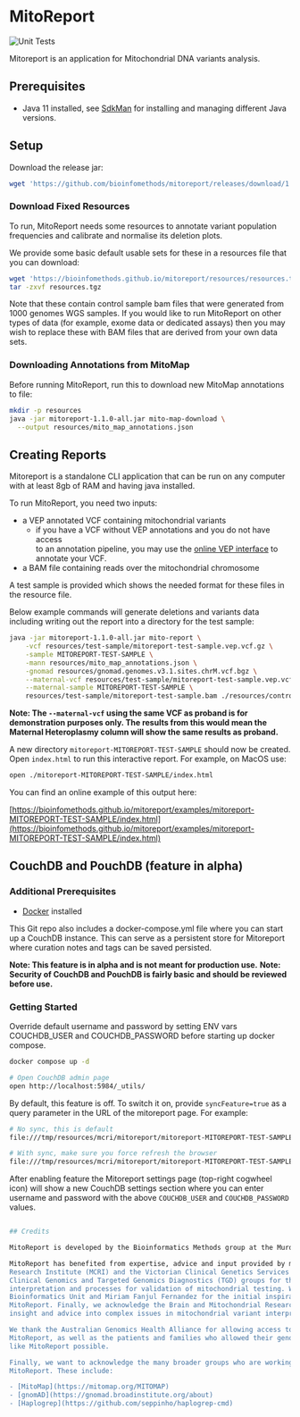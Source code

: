# MitoReport

![Unit Tests](https://github.com/bioinfomethods/mitoreport/actions/workflows/main.yml/badge.svg)

Mitoreport is an application for Mitochondrial DNA variants analysis.

## Prerequisites

* Java 11 installed, see [SdkMan](https://sdkman.io/) for installing and managing different Java versions.

## Setup

Download the release jar:

```bash
wget 'https://github.com/bioinfomethods/mitoreport/releases/download/1.1.0/mitoreport-1.1.0-all.jar'
```

### Download Fixed Resources

To run, MitoReport needs some resources to annotate variant population frequencies and calibrate and normalise its
deletion plots.

We provide some basic default usable sets for these in a resources file that you can download:

```bash
wget 'https://bioinfomethods.github.io/mitoreport/resources/resources.tgz'
tar -zxvf resources.tgz 
```

Note that these contain control sample bam files that were generated from 1000 genomes WGS samples. If you would like to
run MitoReport on other types of data (for example, exome data or dedicated assays) then you may wish to replace these
with BAM files that are derived from your own data sets.

### Downloading Annotations from MitoMap

Before running MitoReport, run this to download new MitoMap annotations to file: 

```bash
mkdir -p resources
java -jar mitoreport-1.1.0-all.jar mito-map-download \
  --output resources/mito_map_annotations.json
```

## Creating Reports

Mitoreport is a standalone CLI application that can be run on any computer with at least 8gb of RAM and having java
installed.

To run MitoReport, you need two inputs:

- a VEP annotated VCF containing mitochondrial variants
  - if you have a VCF without VEP annotations and you do not have access  
    to an annotation pipeline, you may use the [online VEP interface](https://asia.ensembl.org/Tools/VEP) to annotate
    your VCF.
- a BAM file containing reads over the mitochondrial chromosome

A test sample is provided which shows the needed format for these files in the resource file.

Below example commands will generate deletions and variants data including writing out the report into a directory for
the test sample:

```bash
java -jar mitoreport-1.1.0-all.jar mito-report \
    -vcf resources/test-sample/mitoreport-test-sample.vep.vcf.gz \
    -sample MITOREPORT-TEST-SAMPLE \
    -mann resources/mito_map_annotations.json \
    -gnomad resources/gnomad.genomes.v3.1.sites.chrM.vcf.bgz \
    --maternal-vcf resources/test-sample/mitoreport-test-sample.vep.vcf.gz \
    --maternal-sample MITOREPORT-TEST-SAMPLE \
    resources/test-sample/mitoreport-test-sample.bam ./resources/controls/*.bam
```

**Note: The `--maternal-vcf` using the same VCF as proband is for demonstration purposes only.  The results from this
would mean the Maternal Heteroplasmy column will show the same results as proband.**

A new directory `mitoreport-MITOREPORT-TEST-SAMPLE` should now be created.  Open `index.html` to run this interactive
report. For example, on MacOS use:

```bash
open ./mitoreport-MITOREPORT-TEST-SAMPLE/index.html
```

You can find an online example of this output here:

[https://bioinfomethods.github.io/mitoreport/examples/mitoreport-MITOREPORT-TEST-SAMPLE/index.html](https://bioinfomethods.github.io/mitoreport/examples/mitoreport-MITOREPORT-TEST-SAMPLE/index.html)

## CouchDB and PouchDB (feature in alpha)

### Additional Prerequisites

* [Docker](https://www.docker.com/products/docker-desktop/) installed

This Git repo also includes a docker-compose.yml file where you can start up a CouchDB instance.  This can serve
as a persistent store for Mitoreport where curation notes and tags can be saved persisted.

**Note: This feature is in alpha and is not meant for production use.**
**Note: Security of CouchDB and PouchDB is fairly basic and should be reviewed before use.**

### Getting Started

Override default username and password by setting ENV vars COUCHDB_USER and COUCHDB_PASSWORD before starting up
docker compose.

```bash
docker compose up -d

# Open CouchDB admin page
open http://localhost:5984/_utils/
```

By default, this feature is off.  To switch it on, provide `syncFeature=true` as a query parameter in the URL of the
mitoreport page.  For example:

```bash
# No sync, this is default
file:///tmp/resources/mcri/mitoreport/mitoreport-MITOREPORT-TEST-SAMPLE/index.html#/variants

# With sync, make sure you force refresh the browser
file:///tmp/resources/mcri/mitoreport/mitoreport-MITOREPORT-TEST-SAMPLE/index.html#/variants?syncFeature=true
```

After enabling feature the Mitoreport settings page (top-right cogwheel icon) will show a new CouchDB settings section
where you can enter username and password with the above `COUCHDB_USER` and `COUCHDB_PASSWORD` values.
```bash

## Credits

MitoReport is developed by the Bioinformatics Methods group at the Murdoch Childrens Research Institute.

MitoReport has benefited from expertise, advice and input provided by many contributors at the Murdoch Children's
Research Institute (MCRI) and the Victorian Clinical Genetics Services (VCGS). In particular, we acknowledge the VCGS
Clinical Genomics and Targeted Genomics Diagnostics (TGD) groups for their insight into the process for clinical
interpretation and processes for validation of mitochondrial testing. We further acknowledge the VCGS Clinical
Bioinformatics Unit and Miriam Fanjul Fernandez for the initial inspiration and groundwork that provided the basis for
MitoReport. Finally, we acknowledge the Brain and Mitochondrial Research Group at MCRI who provided us with significant
insight and advice into complex issues in mitochondrial variant interpretation.

We thank the Australian Genomics Health Alliance for allowing access to data that to test and validate the operation of
MitoReport, as well as the patients and families who allowed their genomic data to be used for research, making tools
like MitoReport possible.

Finally, we want to acknowledge the many broader groups who are working to make resources available that are used in
MitoReport. These include:

- [MitoMap](https://mitomap.org/MITOMAP)
- [gnomAD](https://gnomad.broadinstitute.org/about)
- [Haplogrep](https://github.com/seppinho/haplogrep-cmd)

